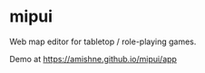 # mipui
Web map editor for tabletop / role-playing games.

Demo at https://amishne.github.io/mipui/app
